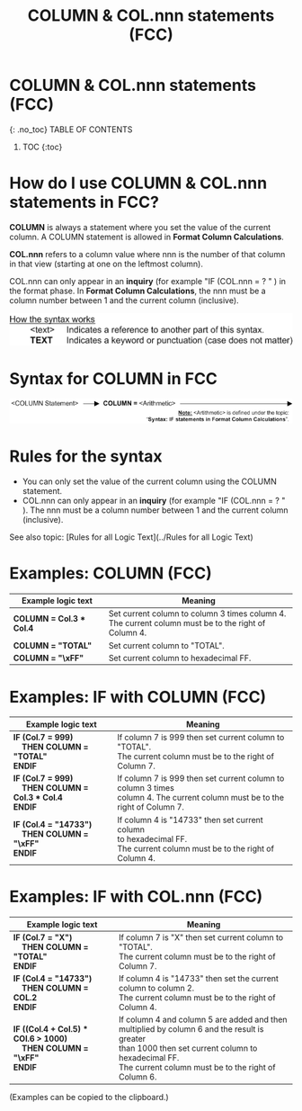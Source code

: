 ﻿---
layout: default
title: "COLUMN & COL.nnn statements (FCC)"
nav_order: 2
parent: COLUMN & COL.nnn statements
grand_parent: Workbench Logic Text Full Details

---
# COLUMN & COL.nnn statements (FCC)
{: .no_toc}
TABLE OF CONTENTS 
1. TOC
{:toc}  
 

# How do I use COLUMN & COL.nnn statements in FCC? 

**COLUMN** is always a statement where you set the value of the current column. A COLUMN statement is allowed in **Format Column Calculations**.

**COL.nnn** refers to a column value where nnn is the number of that column in that view \(starting at one on the leftmost column\).

COL.nnn can only appear in an **inquiry** \(for example "IF \(COL.nnn = ? " \) in the format phase. In **Format Column Calculations**, the nnn must be a column number between 1 and the current column \(inclusive\). 


![(Syntax Legend)](../../images/LTZZ_Syntax_legend.gif )

# Syntax for COLUMN in FCC

![Function COLUMN FCC 1](../../images/LTS_COLUMN_3FCC_01.gif)

# Rules for the syntax 

-   You can only set the value of the current column using the COLUMN statement.
-   COL.nnn can only appear in an **inquiry** \(for example "IF \(COL.nnn = ? " \). The nnn must be a column number between 1 and the current column \(inclusive\).

See also topic: [Rules for all Logic Text](../Rules for all Logic Text) 


# Examples: COLUMN (FCC)

|Example logic text|Meaning|
|------------------|-------|
|**COLUMN = Col.3 \* Col.4**|Set current column to column 3 times column 4.<br>The current column must be to the right of Column 4.|
|**COLUMN = "TOTAL"**|Set current column to "TOTAL".|
|**COLUMN = "\xFF"**|Set current column to hexadecimal FF.|

# Examples: IF with COLUMN (FCC)

|Example logic text|Meaning|
|------------------|-------|
|**IF (Col.7 = 999)<br>&nbsp;&nbsp;&nbsp;&nbsp;THEN COLUMN = "TOTAL"<br>ENDIF**|If column 7 is 999 then set current column to "TOTAL".<br>The current column must be to the right of Column 7.|
|**IF (Col.7 = 999)<br>&nbsp;&nbsp;&nbsp;&nbsp;THEN COLUMN = Col.3 \* Col.4<br>ENDIF**|If column 7 is 999 then set current column to column 3 times<br>column 4. The current column must be to the right of Column 7.|
|**IF (Col.4 = "14733")<br>&nbsp;&nbsp;&nbsp;&nbsp;THEN COLUMN = "\xFF"<br>ENDIF**|If column 4 is "14733" then set current column<br>to hexadecimal FF.<br>The current column must be to the right of Column 4.|

# Examples: IF with COL.nnn (FCC)

|Example logic text|Meaning|
|------------------|-------|
|**IF (Col.7 = "X")<br>&nbsp;&nbsp;&nbsp;&nbsp;THEN COLUMN = "TOTAL"<br>ENDIF**|If column 7 is "X" then set current column to "TOTAL".<br>The current column must be to the right of Column 7.|
|**IF (Col.4 = "14733")<br>&nbsp;&nbsp;&nbsp;&nbsp;THEN COLUMN = COL.2<br>ENDIF**|If column 4 is "14733" then set the current column to column 2.<br>The current column must be to the right of Column 4.|
|**IF ((Col.4 + Col.5) \* COl.6 > 1000)<br>&nbsp;&nbsp;&nbsp;&nbsp;THEN COLUMN = "\xFF"<br>ENDIF**|If column 4 and column 5 are added and then<br>multiplied by column 6 and the result is greater<br>than 1000 then set current column to hexadecimal FF.<br>The current column must be to the right of Column 6.|


  
  (Examples can be copied to the clipboard.)
  




